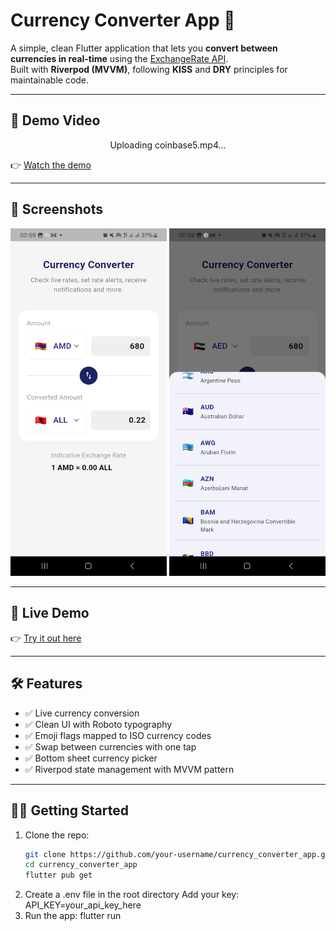 # Currency Converter App 💱

A simple, clean Flutter application that lets you **convert between currencies in real-time** using the [ExchangeRate API](https://www.exchangerate-api.com/).  
Built with **Riverpod (MVVM)**, following **KISS** and **DRY** principles for maintainable code.

---

## 🎥 Demo Video
<p align="center">
Uploading coinbase5.mp4…
</p>

👉 [Watch the demo](YOUR_VIDEO_LINK_HERE)

---

## 📸 Screenshots
<p align="center">
  <img src="assets/screenshots/coinbase2.jpg" alt="Conversion Example" width="250"/>
  <img src="assets/screenshots/coinbase3.jpg" alt="Conversion Example" width="250"/>
</p>

---




## 🚀 Live Demo
👉 [Try it out here](YOUR_DEPLOYED_LINK_HERE)

---

## 🛠️ Features
- ✅ Live currency conversion
- ✅ Clean UI with Roboto typography
- ✅ Emoji flags mapped to ISO currency codes
- ✅ Swap between currencies with one tap
- ✅ Bottom sheet currency picker
- ✅ Riverpod state management with MVVM pattern

---

## 🧑‍💻 Getting Started

1. Clone the repo:
   ```bash
   git clone https://github.com/your-username/currency_converter_app.git
   cd currency_converter_app
   flutter pub get
2. Create a .env file in the root directory Add your key:
   API_KEY=your_api_key_here
3. Run the app:
    flutter run
